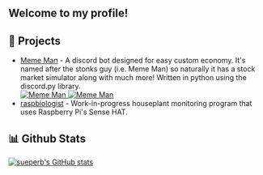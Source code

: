 ## Welcome to my profile!

## 📝 Projects

<ul>
   <li><a href="https://top.gg/bot/671801771345182782">Meme Man</a> - A discord bot designed for easy custom economy. It's named after the stonks guy (i.e. Meme  Man) so naturally it has a stock market simulator along with much more! Written in python using the discord.py library. <br>
   <a href="https://top.gg/bot/671801771345182782">
    <img src="https://top.gg/api/widget/servers/671801771345182782.svg" alt="Meme Man" />
</a> <a href="https://top.gg/bot/671801771345182782">
    <img src="https://top.gg/api/widget/upvotes/671801771345182782.svg" alt="Meme Man" />
</a></li>

   <li><a href="https://github.com/sueperb/raspbiologist">raspbiologist</a> - Work-in-progress houseplant monitoring program that uses Raspberry Pi's Sense HAT.</li>
</ul>
   
## 📊 Github Stats

[![sueperb's GitHub stats](https://github-readme-stats.vercel.app/api?username=sueperb)](https://github.com/anuraghazra/github-readme-stats)

